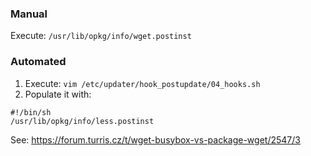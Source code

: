### Manual

Execute: `/usr/lib/opkg/info/wget.postinst`

### Automated

1. Execute: `vim /etc/updater/hook_postupdate/04_hooks.sh`
2. Populate it with:

 ```
 #!/bin/sh
 /usr/lib/opkg/info/less.postinst
 ```

See: https://forum.turris.cz/t/wget-busybox-vs-package-wget/2547/3
